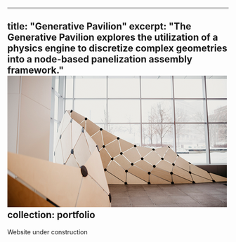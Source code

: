 
---
title: "Generative Pavilion"
excerpt: "The Generative Pavilion explores the utilization of a physics engine to discretize complex geometries into a node-based panelization assembly framework." <br/><img src='/images/GDP.png'>
collection: portfolio
---
Website under construction
